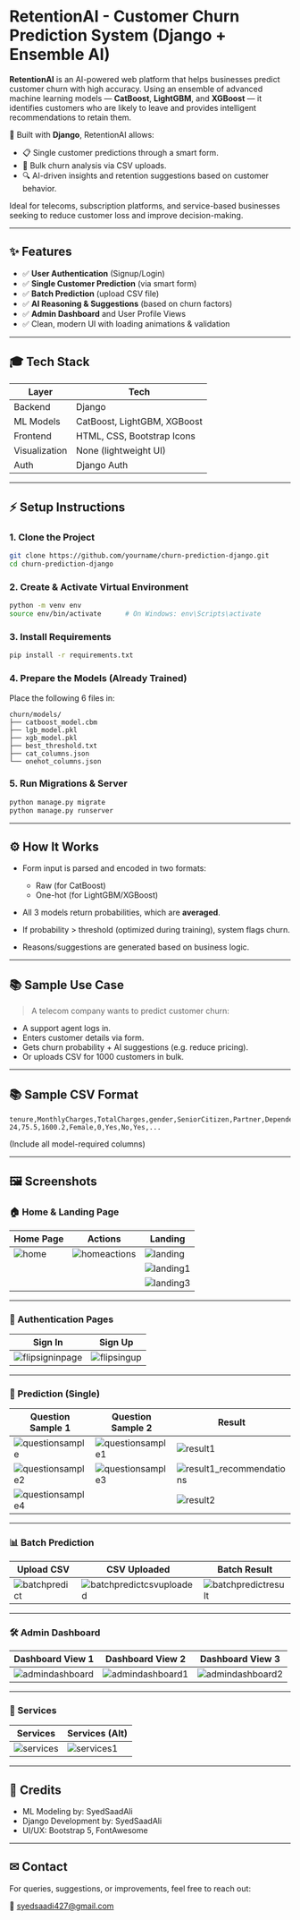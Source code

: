 # RetentionAI - Customer Churn Prediction System (Django + Ensemble AI)

**RetentionAI** is an AI-powered web platform that helps businesses predict customer churn with high accuracy. Using an ensemble of advanced machine learning models — **CatBoost**, **LightGBM**, and **XGBoost** — it identifies customers who are likely to leave and provides intelligent recommendations to retain them.

🧠 Built with **Django**, RetentionAI allows:
- 📋 Single customer predictions through a smart form.
- 📁 Bulk churn analysis via CSV uploads.
- 🔍 AI-driven insights and retention suggestions based on customer behavior.

Ideal for telecoms, subscription platforms, and service-based businesses seeking to reduce customer loss and improve decision-making.

---

## ✨ Features

* ✅ **User Authentication** (Signup/Login)
* ✅ **Single Customer Prediction** (via smart form)
* ✅ **Batch Prediction** (upload CSV file)
* ✅ **AI Reasoning & Suggestions** (based on churn factors)
* ✅ **Admin Dashboard** and User Profile Views
* ✅ Clean, modern UI with loading animations & validation

---

## 🎓 Tech Stack

| Layer         | Tech                        |
| ------------- | --------------------------- |
| Backend       | Django                      |
| ML Models     | CatBoost, LightGBM, XGBoost |
| Frontend      | HTML, CSS, Bootstrap Icons  |
| Visualization | None (lightweight UI)       |
| Auth          | Django Auth                 |

---

## ⚡ Setup Instructions

### 1. Clone the Project

```bash
git clone https://github.com/yourname/churn-prediction-django.git
cd churn-prediction-django
```

### 2. Create & Activate Virtual Environment

```bash
python -m venv env
source env/bin/activate      # On Windows: env\Scripts\activate
```

### 3. Install Requirements

```bash
pip install -r requirements.txt
```

### 4. Prepare the Models (Already Trained)

Place the following 6 files in:

```
churn/models/
├── catboost_model.cbm
├── lgb_model.pkl
├── xgb_model.pkl
├── best_threshold.txt
├── cat_columns.json
└── onehot_columns.json
```

### 5. Run Migrations & Server

```bash
python manage.py migrate
python manage.py runserver
```

---

## ⚙ How It Works

* Form input is parsed and encoded in two formats:

  * Raw (for CatBoost)
  * One-hot (for LightGBM/XGBoost)

* All 3 models return probabilities, which are **averaged**.

* If probability > threshold (optimized during training), system flags churn.

* Reasons/suggestions are generated based on business logic.

---

## 📚 Sample Use Case

> A telecom company wants to predict customer churn:

* A support agent logs in.
* Enters customer details via form.
* Gets churn probability + AI suggestions (e.g. reduce pricing).
* Or uploads CSV for 1000 customers in bulk.

---

## 📚 Sample CSV Format

```csv
tenure,MonthlyCharges,TotalCharges,gender,SeniorCitizen,Partner,Dependents,PhoneService,...
24,75.5,1600.2,Female,0,Yes,No,Yes,...
```

(Include all model-required columns)

---

## 🖼️ Screenshots

### 🏠 Home & Landing Page

| Home Page | Actions | Landing |
|----------|---------|---------|
| ![home](assets/home.png) | ![homeactions](assets/homeactions.png) | ![landing](assets/landing.png) |
|  |  | ![landing1](assets/landing1.png) |
|  |  | ![landing3](assets/landing3.png) |

---

### 🔐 Authentication Pages

| Sign In | Sign Up |
|--------|---------|
| ![flipsigninpage](assets/flipsigninpage.png) | ![flipsingup](assets/flipsingup.png) |

---

### 🧠 Prediction (Single)

| Question Sample 1 | Question Sample 2 | Result |
|------------------|------------------|--------|
| ![questionsample](assets/questionsample.png) | ![questionsample1](assets/questionsample1.png) | ![result1](assets/result1.png) |
| ![questionsample2](assets/questionsample2.png) | ![questionsample3](assets/questionsample3.png) | ![result1_recommendations](assets/result1_recommendations.png) |
| ![questionsample4](assets/questionsample4.png) |  | ![result2](assets/result2.png) |

---

### 📊 Batch Prediction

| Upload CSV | CSV Uploaded | Batch Result |
|------------|--------------|--------------|
| ![batchpredict](assets/batchpredict.png) | ![batchpredictcsvuploaded](assets/batchpredictcsvuploaded.png) | ![batchpredictresult](assets/batchpredictresult.png) |

---

### 🛠️ Admin Dashboard

| Dashboard View 1 | Dashboard View 2 | Dashboard View 3 |
|------------------|------------------|------------------|
| ![admindashboard](assets/admindashboard.png) | ![admindashboard1](assets/admindashboard1.png) | ![admindashboard2](assets/admindashboard2.png) |

---

### 💼 Services

| Services | Services (Alt) |
|----------|----------------|
| ![services](assets/services.png) | ![services1](assets/services1.png) |

---

## 🌟 Credits

* ML Modeling by: SyedSaadAli
* Django Development by: SyedSaadAli
* UI/UX: Bootstrap 5, FontAwesome

---

## ✉ Contact

For queries, suggestions, or improvements, feel free to reach out:

📧 [syedsaadi427@gmail.com](mailto:syedsaadi427@gmail.com)

